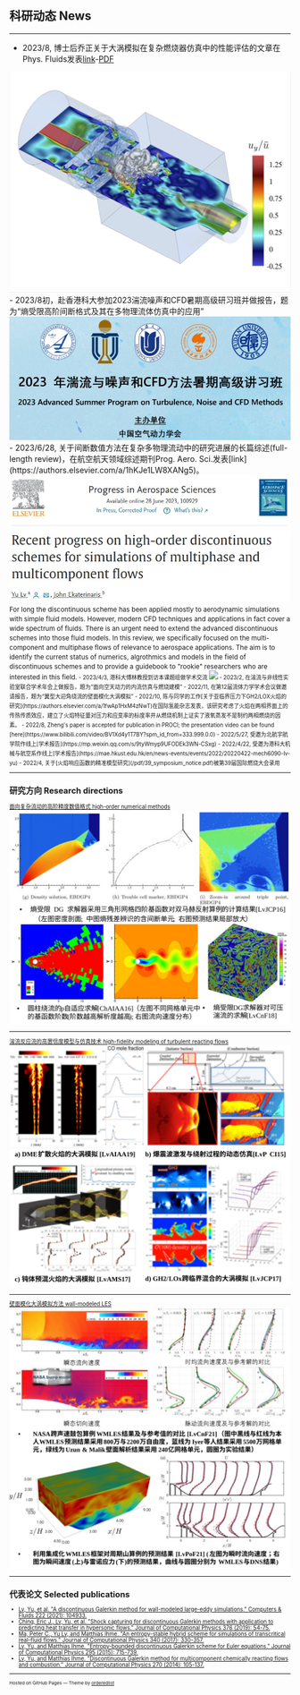 ## 科研动态 News

---

- 2023/8, 博士后乔正关于大涡模拟在复杂燃烧器仿真中的性能评估的文章在Phys. Fluids发表[link](https://pubs.aip.org/aip/pof/article/35/8/085120/2906392/On-the-robustness-and-accuracy-of-large-eddy)-[PDF](/pdf/POF23-AR-03761.pdf)
<img src="images/gtmc_burner_highlight.jpg?raw=true"/>
- 2023/8初，赴香港科大参加2023湍流噪声和CFD暑期高级研习班并做报告，题为“熵受限高阶间断格式及其在多物理流体仿真中的应用”
<img src="images/香港研习班2023.jpg?raw=true"/>
- 2023/6/28, 关于间断数值方法在复杂多物理流动中的研究进展的长篇综述(full-length review)，在航空航天领域综述期刊Prog. Aero. Sci.发表[link](https://authors.elsevier.com/a/1hKJe1LW8XANg5)。<img src="images/pas_journal_preview.jpg?raw=true"/> <small>For long the discontinuous scheme has been applied mostly to aerodynamic simulations with simple fluid models. However, modern CFD techniques and applications in fact cover a wide spectrum of fluids. There is an urgent need to extend the advanced discontinuous schemes into those fluid models. In this review, we specifically focused on the multi-component and multiphase flows of relevance to aerospace applications. The aim is to identify the current status of numerics, algrothmics and models in the field of discontinuous schemes and to provide a guidebook to "rookie" researchers who are interested in this field.<small>
- 2023/4/3, 港科大傅林教授到访本课题组做学术交流
<img src="images/linfu_meet_2023_4.jpg?raw=true"/>
- 2023/2, 在湍流与非线性实验室联合学术年会上做报告，题为“面向空天动力的内流仿真与燃烧建模”
- 2022/11, 在第12届流体力学学术会议做邀请报告，题为“翼型大迎角绕流的壁面模化大涡模拟”
- 2022/10, 陈与同学的工作[关于亚临界压力下GH2/LOX火焰的研究](https://authors.elsevier.com/a/1fwAp1HxM4zNwT)在国际氢能杂志发表，该研究考虑了火焰在两相界面上的传热传质效应，建立了火焰特征量对压力和应变率的标度率并从燃烧机制上证实了液氧蒸发不是制约两相燃烧的因素。
- 2022/8, Zheng's paper is accepted for publication in PROCI; the presentation video can be found [here](https://www.bilibili.com/video/BV1Xd4y1T7BY?spm_id_from=333.999.0.0)
- 2022/5/27, 受邀为北航宇航学院作线上[学术报告](https://mp.weixin.qq.com/s/9tyWmyp9UFODEk3WN-CSxg)
- 2022/4/22, 受邀为港科大机械与航空系作线上[学术报告](https://mae.hkust.edu.hk/en/news-events/events/2022/20220422-mech6090-lv-yu)
- 2022/4, 关于[火焰响应函数的精准模型研究](/pdf/39_symposium_notice.pdf)被第39届国际燃烧大会录用


---

## 研究方向 Research directions

[面向复杂流动的高阶精度数值格式 high-order numerical methods](/pdf/lv_homepage_numerics.pdf)
<img src="images/test1.svg?raw=true"/>

---
[湍流反应流的高置信度模型与仿真技术 high-fidelity modeling of turbulent reacting flows](/pdf/lv_homepage_combustion.pdf)
<img src="images/test2.svg?raw=true"/>

---
[壁面模化大涡模拟方法  wall-modeled LES](/pdf/lv_homepage_wmles.pdf)
<img src="images/test3.svg?raw=true"/>

---

## 代表论文 Selected publications

- [Lv, Yu, et al. "A discontinuous Galerkin method for wall-modeled large-eddy simulations." Computers & Fluids 222 (2021): 104933.](https://www.sciencedirect.com/science/article/pii/S0045793021000992?casa_token=DjmfFReh9A8AAAAA:lyKeBsXdSIiMZ2eiYbSPaltdvrpTPAgB55QoRZyHdrHS5ttX0MqQXpGrAnx6Bd-xe5ioZggPlQ)
- [Ching, Eric J., Lv, Yu, et al. "Shock capturing for discontinuous Galerkin methods with application to predicting heat transfer in hypersonic flows." Journal of Computational Physics 376 (2019): 54-75.](https://www.sciencedirect.com/science/article/pii/S0021999118306107?casa_token=r1EdTntOJdUAAAAA:CbiBLcUogrd5uJecFHqHvfOMLcBqvxnMoJC6sjgRlXQUZtizOEUKBeFU-uX4VC890xyMH9Lg7A)
- [Ma, Peter C., Yu Lv, and Matthias Ihme. "An entropy-stable hybrid scheme for simulations of transcritical real-fluid flows." Journal of Computational Physics 340 (2017): 330-357.](https://www.sciencedirect.com/science/article/pii/S0021999117302176?casa_token=d9DFg5JRORYAAAAA:BBTT4UuyjxeQWhyj9zqgMrKiolWxeNbIPP8MnQnJqcGTqwl23XdJaIfIgxyrsezkuYT2H4ZP_Q)
- [Lv, Yu, and Matthias Ihme. "Entropy-bounded discontinuous Galerkin scheme for Euler equations." Journal of Computational Physics 295 (2015): 715-739.](https://www.sciencedirect.com/science/article/pii/S002199911500282X?casa_token=p39XxJMMsisAAAAA:eVJk1g0927msqFzzMPXPiyQep1QZkdmoRPWu2DrFqot4-9m5K8eHDfN4_XzpbIO6TpTZmDzcRA)
- [Lv, Yu, and Matthias Ihme. "Discontinuous Galerkin method for multicomponent chemically reacting flows and combustion." Journal of Computational Physics 270 (2014): 105-137.](https://www.sciencedirect.com/science/article/pii/S0021999114002101?casa_token=c8E71Ki5EjkAAAAA:Ta6M3zO8b8pwGPciI9-othDRROQOF1H36IIRS8USNoUNQxDi8nvPYUX5q9SfW2lmunmwVhZO0g)



---
<p><small>Hosted on GitHub Pages &mdash; Theme by <a href="https://github.com/orderedlist">orderedlist</a></small></p>
<!-- Remove above link if you don't want to attibute -->
